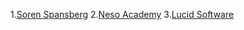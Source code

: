  1.[Soren Spansberg](https://www.youtube.com/watch?v=CZTkgMoqVss)
 2.[Neso Academy](https://www.youtube.com/watch?v=Q45sr5p_NmQ)
 3.[Lucid Software](https://www.youtube.com/watch?v=xsg9BDiwiJE&list=PLUoebdZqEHTxpGCwKrb82cIvHNoNaBb4R)
 
